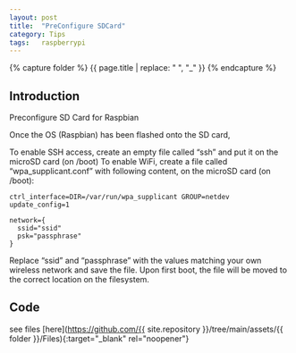 ```yaml
---
layout: post
title:  "PreConfigure SDCard"
category: Tips
tags:   raspberrypi 
---
```

{% capture folder %}
{{ page.title | replace: " ", "_" }}
{% endcapture %}

## Introduction ##
Preconfigure SD Card for Raspbian
<!--more-->

Once the OS (Raspbian) has been flashed onto the SD card,

To enable SSH access, create an empty file called “ssh”  and put it on the microSD card (on /boot)
To enable WiFi, create a file called “wpa_supplicant.conf” with following content, on the microSD card (on /boot):

```
ctrl_interface=DIR=/var/run/wpa_supplicant GROUP=netdev
update_config=1

network={
  ssid="ssid"
  psk="passphrase"
}
```

Replace “ssid” and “passphrase” with the values matching your own wireless network and save the file. Upon first boot, the file will be moved to the correct location on the filesystem.

## Code ##
see files [here](https://github.com/{{ site.repository }}/tree/main/assets/{{ folder }}/Files){:target="_blank" rel="noopener"}